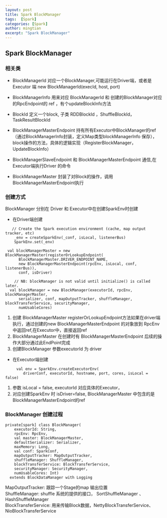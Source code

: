 ```yaml
---
layout: post
title: Spark BlockManager
tags:  [Spark]
categories: [Spark]
author: mingtian
excerpt: "Spark BlockManager"
---
```


## Spark BlockManager

### 相关类

* BlockManagerId 对应一个BlockManager,可能运行在Driver端，或者是Executor 端 new BlockManagerId(execId, host, port)

* BlockManagerInfo  用来对应 BlockManagerId 和 创建的BlockManager对应的RpcEndpoint的 ref ，有个updateBlockInfo方法

* BlockId 定义一个block, 子类  RDDBlockId ，ShuffleBlockId，TaskResultBlockId

* BlockManagerMasterEndpoint 持有所有Executor中BlockManager的ref（通过BlockManagerInfo封装，定义Map类型blockManagerInfo 保存），block操作的方法，具体的逻辑实现（RegisterBlockManager，UpdateBlockInfo）

* BlockManagerSlaveEndpoint 和 BlockManagerMasterEndpoint 通信,在Executor端执行Driver 的命令

* BlockManagerMaster 封装了对Block的操作，调用BlockManagerMasterEndpoint执行


### 创建方式

BlockManager 分别在 Driver 和 Executor中在创建SparkEnv时创建

* 在Driver端创建

~~~
   // Create the Spark execution environment (cache, map output tracker, etc)
    _env = createSparkEnv(_conf, isLocal, listenerBus)
    SparkEnv.set(_env)
    
 val blockManagerMaster = new BlockManagerMaster(registerOrLookupEndpoint(
      BlockManagerMaster.DRIVER_ENDPOINT_NAME,
      new BlockManagerMasterEndpoint(rpcEnv, isLocal, conf, listenerBus)),
      conf, isDriver)

    // NB: blockManager is not valid until initialize() is called later.
  val blockManager = new BlockManager(executorId, rpcEnv, blockManagerMaster,
      serializer, conf, mapOutputTracker, shuffleManager, blockTransferService, securityManager,
      numUsableCores)
~~~ 
1. 创建 BlockManagerMaster 
	registerOrLookupEndpoint方法如果在driver端执行，通过创建的new BlockManagerMasterEndpoint 的对象放到 RpcEnv 中返回ref,在Executor中，直接返回ref
2. BlockManagerMaster 在创建时有 BlockManagerMasterEndpoint 后续的操作大部分通过此EndPoint完成
3. 创建BlockManager
	 参数executorId 为 driver
	 
* 在Executor端创建  

~~~
     val env = SparkEnv.createExecutorEnv(
        driverConf, executorId, hostname, port, cores, isLocal = false)
~~~
1. 参数 isLocal = false, executorId 对应具体的Executor， 
2. 对应创建SparkEnv 时 isDriver=false, BlockManagerMaster 中包含的是BlockManagerMasterEndpoint的ref

### BlockManager 创建过程

~~~
private[spark] class BlockManager(
    executorId: String,
    rpcEnv: RpcEnv,
    val master: BlockManagerMaster,
    defaultSerializer: Serializer,
    maxMemory: Long,
    val conf: SparkConf,
    mapOutputTracker: MapOutputTracker,
    shuffleManager: ShuffleManager,
    blockTransferService: BlockTransferService,
    securityManager: SecurityManager,
    numUsableCores: Int)
  extends BlockDataManager with Logging
~~~

MapOutputTracker: 跟踪一个Stage的map 输出位置  
ShuffleManager: shuffle 系统的提供的接口， SortShuffleManager 、HashShuffleManager  
BlockTransferService: 用来传输Block数据，NettyBlockTransferService、 NioBlockTransferService  



	 

	
